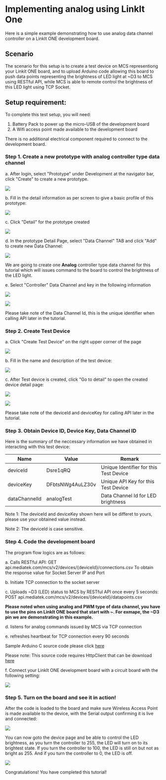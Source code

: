 # Implementing analog using LinkIt One

Here is a simple example demonstrating how to use analog data channel controller on a LinkIt ONE development board.

## Scenario
The scenario for this setup is to create a test device on MCS representiong your Linkit ONE board, and to upload Arduino code allowing this board to push data points representing the brightness of LED light at ~D3 to MCS using RESTful API, while MCS is able to remote control the brightness of this LED light using TCP Socket.

## Setup requirement:

To complete this test setup, you will need:

1. Battery Pack to power up the micro-USB of the development board
2. A Wifi access point made available to the development board

There is no additional electrical component required to connect to the development board.

### Step 1. Create a new prototype with analog controller type data channel
a. After login, select "Prototype" under Development at the navigator bar, click "Create" to create a new prototype.

![](../images/Linkit_ONE/img_linkitone_02.png)

b. Fill in the detail information as per screen to give a basic profile of this prototype:

![](../images/Linkit_ONE/img_linkitone_03.png)

c. Click "Detail" for the prototype created

![](../images/Linkit_ONE/img_linkitone_04.png)

d. In the prototype Detail Page, select "Data Channel" TAB and click "Add" to create new Data Channel:

![](../images/Linkit_ONE/img_linkitone_05.png)

We are going to create one **Analog** controller type data channel for this tutorial which will issues command to the board to control the brightness of the LED light.


e. Select "Controller" Data Channel and key in the following information

![](../images/Linkit_ONE/img_linkitone_08.png)

![](../images/Linkit_ONE/img_linkitone_19.png)

Please take note of the Data Channel Id, this is the unique identifier when calling API later in the tutorial.

### Step 2. Create Test Device

a. Click "Create Test Device" on the right upper corner of the page

![](../images/Linkit_ONE/img_linkitone_11.png)

b. Fill in the name and description of the test device:

![](../images/Linkit_ONE/img_linkitone_20.png)

c. After Test device is created, click "Go to detail" to open the created device detail page:

![](../images/Linkit_ONE/img_linkitone_13.png)


![](../images/Linkit_ONE/img_linkitone_21.png)

Please take note of the deviceId and deviceKey for calling API later in the tutorial.


### Step 3. Obtain Device ID, Device Key, Data Channel ID
Here is the summary of the neccessary information we have obtained in interacting with this test device:

| Name | Value | Remark |
| -- | -- | -- |
| deviceId | Dsre1qRQ | Unique Identifier for this Test Device |
| deviceKey | DFbtsNWg4AuLZ30v  | Unique API Key for this Test Device |
| dataChannelId | analogTest | Data Channel Id for LED brightness |

Note 1: The deviceId and deviceKey shown here will be differet to yours, please use your obtained value instead.

Note 2: The deviceId is case sensitive.

### Step 4. Code the development board
The program flow logics are as follows:

a. Calls RESTful API:
GET api.mediatek.com/mcs/v2/devices/{deviceId}/connections.csv
To obtain the response value for Socket Server IP and Port

b. Initiate TCP connection to the socket server

c. Uploads ~D3 (LED) status to MCS by RESTful API once every 5 seconds:
POST api.mediatek.com/mcs/v2/devices/{deviceId}/datapoints.csv

**Please noted when using analog and PWM type of data channel, you have to use the pins on LinkIt ONE board that start with ~. For exmape, the ~D3 pin we are demonstrating in this example.**

d. listens for analog commands issued by MCS via TCP connection

e. refreshes heartbeat for TCP connection every 90 seconds

Sample Arduino C source code please click [here](https://gist.github.com/iamblue/a66502c817f1124bbb26#file-analog-ino-L28)

Please note:
This source code requires HttpClient that can be download
[here](https://github.com/amcewen/HttpClient/releases)

f. Connect your LinkIt ONE development board with a circuit board with the following setting:

![](../images/Linkit_ONE/img_linkitone_23.jpg)

### Step 5. Turn on the board and see it in action!

After the code is loaded to the board and make sure Wireless Access Point is made available to the device, with the Serial output confirming it is live and connected:

![](../images/Linkit_ONE/img_linkitone_15.JPG)

You can now goto the device page and be able to control the LED brightness, as you turn the controller to 255, the LED will turn on to its brightest state. If you turn the controller to 100, the LED is still on but not as bright as 255. And if you turn the controller to 0, the LED is off.

![](../images/Linkit_ONE/img_linkitone_22.png)

Congratulations! You have completed this tutorial!

